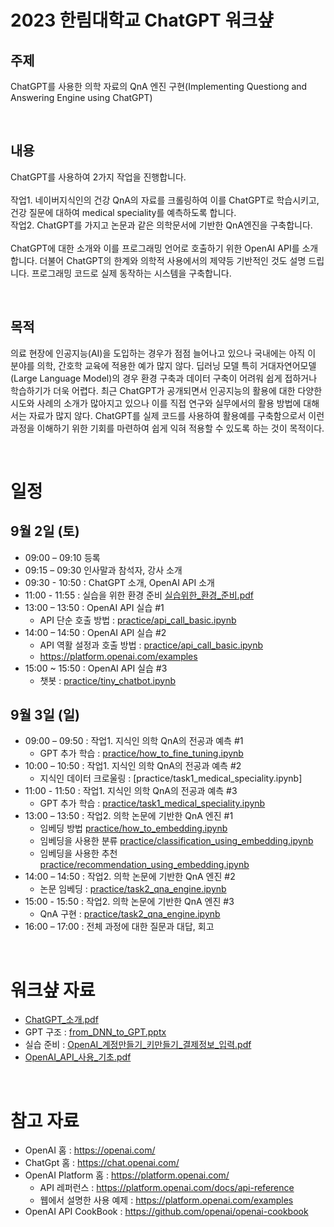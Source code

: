# 2023 한림대학교 ChatGPT 워크샾

## 주제
ChatGPT를 사용한 의학 자료의 QnA 엔진 구현(Implementing Questiong and Answering Engine using ChatGPT)

<br>

## 내용
ChatGPT를 사용하여 2가지 작업을 진행합니다. <br>
<br>
작업1. 네이버지식인의 건강 QnA의 자료를 크롤링하여 이를 ChatGPT로 학습시키고, 건강 질문에 대하여 medical speciality를 예측하도록 합니다.  <br>
작업2. ChatGPT를 가지고 논문과 같은 의학문서에 기반한 QnA엔진을 구축합니다.  <br>
<br>
ChatGPT에 대한 소개와 이를 프로그래밍 언어로 호출하기 위한 OpenAI API를 소개합니다. 더불어 ChatGPT의 한계와 의학적 사용에서의 제약등 기반적인 것도 설명 드립니다. 프로그래밍 코드로 실제 동작하는 시스템을 구축합니다.

<br>

## 목적
의료 현장에 인공지능(AI)을 도입하는 경우가 점점 늘어나고 있으나 국내에는 아직 이 분야를 의학, 간호학 교육에 적용한 예가 많지 않다. 딥러닝 모델 특히 거대자연어모델(Large Language Model)의 경우 환경 구축과 데이터 구축이 어려워 쉽게 접하거나 학습하기가 더욱 어렵다. 최근 ChatGPT가 공개되면서 인공지능의 활용에 대한 다양한 시도와 사례의 소개가 많아지고 있으나 이를 직접 연구와 실무에서의 활용 방법에 대해서는 자료가 많지 않다. ChatGPT를 실제 코드를 사용하여 활용예를 구축함으로서 이런 과정을 이해하기 위한 기회를 마련하여 쉽게 익혀 적용할 수 있도록 하는 것이 목적이다.

<br>

# 일정

## 9월 2일 (토)
- 09:00 – 09:10 등록
- 09:15 – 09:30 인사말과 참석자, 강사 소개
- 09:30 - 10:50 : ChatGPT 소개, OpenAI API 소개
- 11:00 - 11:55 : 실습을 위한 환경 준비 [실습위한_환경_준비.pdf](실습위한_환경_준비.pdf)
- 13:00 – 13:50 : OpenAI API 실습 #1
    - API 단순 호출 방법 : [practice/api_call_basic.ipynb](practice/api_call_basic.ipynb)
- 14:00 – 14:50 : OpenAI API 실습 #2
    - API 역활 설정과 호출 방법 : [practice/api_call_basic.ipynb](practice/api_call_basic.ipynb)
    - https://platform.openai.com/examples
- 15:00 ~ 15:50 : OpenAI API 실습 #3
    - 챗봇 : [practice/tiny_chatbot.ipynb](practice/tiny_chatbot.ipynb)

## 9월 3일 (일)

- 09:00 – 09:50 : 작업1. 지식인 의학 QnA의 전공과 예측 #1
    - GPT 추가 학습 : [practice/how_to_fine_tuning.ipynb](practice/how_to_fine_tuning.ipynb)
- 10:00 – 10:50 : 작업1. 지식인 의학 QnA의 전공과 예측 #2
    - 지식인 데이터 크로울링 : [practice/task1_medical_speciality.ipynb]
- 11:00 - 11:50 : 작업1. 지식인 의학 QnA의 전공과 예측 #3
    - GPT 추가 학습 : [practice/task1_medical_speciality.ipynb](practice/task1_medical_speciality.ipynb)
- 13:00 – 13:50 : 작업2. 의학 논문에 기반한 QnA 엔진 #1
    - 임베딩 방법 [practice/how_to_embedding.ipynb](practice/how_to_embedding.ipynb)
    - 임베딩을 사용한 분류 [practice/classification_using_embedding.ipynb]()
    - 임베딩을 사용한 추천 [practice/recommendation_using_embedding.ipynb]()
- 14:00 – 14:50 : 작업2. 의학 논문에 기반한 QnA 엔진 #2
    - 논문 임베딩 : [practice/task2_qna_engine.ipynb]()
- 15:00 - 15:50 : 작업2. 의학 논문에 기반한 QnA 엔진 #3
    - QnA 구현 : [practice/task2_qna_engine.ipynb]()
- 16:00 – 17:00 : 전체 과정에 대한 질문과 대답, 회고

<br>

# 워크샾 자료

- [ChatGPT_소개.pdf](ChatGPT_소개.pdf)
- GPT 구조 : [from_DNN_to_GPT.pptx](from_DNN_to_GPT.pptx)
- 실습 준비 : [OpenAI_계정만들기_키만들기_결제정보_입력.pdf](OpenAI_계정만들기_키만들기_결제정보_입력.pdf)
- [OpenAI_API_사용_기초.pdf](OpenAI_API_사용_기초.pdf)


<br>

# 참고 자료

- OpenAI 홈 : https://openai.com/
- ChatGpt 홈 : https://chat.openai.com/
- OpenAI Platform 홈 : https://platform.openai.com/
    - API 레퍼런스 : https://platform.openai.com/docs/api-reference
    - 웹에서 설명한 사용 예제 : https://platform.openai.com/examples
- OpenAI API CookBook : https://github.com/openai/openai-cookbook